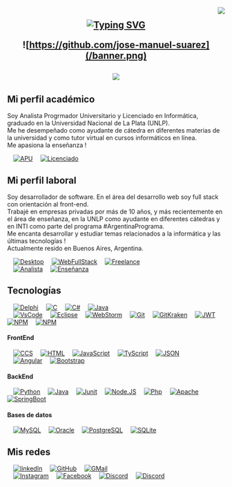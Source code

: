 
<img align="right" src="https://api.visitorbadge.io/api/visitors?path=jose-manuel-suarez&label=visitantes&labelColor=%23697689&countColor=%2337d67a"/>

<h2 align="center">
	<a href="https://git.io/typing-svg">
		<img src="https://readme-typing-svg.herokuapp.com?font=Fira+Code&weight=700&size=40&duration=3500&pause=1000&color=33F7DB&center=true&vCenter=true&random=false&width=1000&height=100&lines=Hola !!! 👋👋👋;Soy José Manuel Suárez;Desarrollador de software en Argentina" alt="Typing SVG" />
	</a>

![https://github.com/jose-manuel-suarez](/banner.png)

<a href="https://skillicons.dev">
	<img 
		width="35%" align="center"
		src="https://skillicons.dev/icons?i=py,java,javascript,bash,css,sass,regex,powershell,html,spring,git,github,bootstrap,c,cs,cpp,angular,php,ts,postman,postgresql,rxjs,webpack,vscode,eclipse,docker,express,mysql,gitlab,idea"
		/>
</a>
</h2>

## Mi perfil académico
Soy Analista Progrmador Universitario y Licenciado en Informática, graduado en la Universidad Nacional de La Plata (UNLP).</br>
Me he desempeñado como ayudante de cátedra en diferentes materias de la universidad y como tutor virtual en cursos informáticos en línea.</br>
Me apasiona la enseñanza !

&emsp;[![APU](https://img.shields.io/badge/Analista_Programador_Universitario-UNLP-9D1620)]()
&emsp;[![Licenciado](https://img.shields.io/badge/Licenciado_en_Informática-UNLP-9D1620)]()

## Mi perfil laboral
Soy desarrollador de software.
En el área del desarrollo web soy full stack con orientación al front-end.</br>
Trabajé en empresas privadas por más de 10 años, y más recientemente en el área de enseñanza, en la UNLP como ayudante en diferentes cátedras y en INTI como parte del programa #ArgentinaPrograma.</br>
Me encanta desarrollar y estudiar temas relacionados a la informática y las últimas tecnologías !</br>
Actualmente resido en Buenos Aires, Argentina.

&emsp;[![Desktop](https://img.shields.io/badge/Desarrollador-Desktop-00CCBB)]()
&emsp;[![WebFullStack](https://img.shields.io/badge/Desarrollador-Web_Full_Stack-3A76F0)]()
&emsp;[![Freelance](https://img.shields.io/badge/Desarrollador-Freelance-FFFC00)]()<br>
&emsp;[![Analista](https://img.shields.io/badge/Software-Analisis_Diseño_Desarrollo_QA_Mantenimiento-FF0000)]()
&emsp;[![Enseñanza](https://img.shields.io/badge/Informática-Enseñanza-3A76F0)]()

## Tecnologías
&emsp;[![Delphi](https://img.shields.io/badge/Delphi-B22222?logo=delphi&logoColor=white)]()
&emsp;[![C](https://img.shields.io/badge/C-00599C?logo=c&logoColor=white)]()
&emsp;[![C#](https://img.shields.io/badge/C%23-239120?logo=c-sharp&logoColor=white)]()
&emsp;[![Java](https://img.shields.io/badge/Java-007396?logo=Java)]()</br>
&emsp;[![VsCode](https://img.shields.io/badge/VSCode-0078D4?logo=visual%20studio%20code&logoColor=white)]()
&emsp;[![Eclipse](https://img.shields.io/badge/Eclipse-2C2255?logo=eclipse&logoColor=white)]()
&emsp;[![WebStorm](https://img.shields.io/badge/WebStorm-000000?logo=WebStorm&logoColor=white)]()
&emsp;[![Git](https://img.shields.io/badge/GIT-E44C30?logo=git&logoColor=white)]()
&emsp;[![GitKraken](https://img.shields.io/badge/GitKraken-179287?logo=GitKraken&logoColor=white)]()
&emsp;[![JWT](https://img.shields.io/badge/JWT-000000?logo=JSON%20web%20tokens&logoColor=white)]()
&emsp;[![NPM](https://img.shields.io/badge/npm-CB3837?logo=npm&logoColor=white)]()
&emsp;[![NPM](https://img.shields.io/badge/Postman-FF6C37?logo=Postman&logoColor=white)]()
	
#### FrontEnd
&emsp;[![CCS](https://img.shields.io/badge/CSS3-1572B6?logo=css3&logoColor=1572B6&labelColor=101010)]()
&emsp;[![HTML](https://img.shields.io/badge/HTML5-E34F26?logo=html5&logoColor=E34F26&labelColor=101010)]()
&emsp;[![JavaScript](https://img.shields.io/badge/JavaScript-F7DF1E?logo=javascript&logoColor=F7DF1E&labelColor=101010)]()
&emsp;[![TyScript](https://img.shields.io/badge/TypeScript-007ACC?logo=typescript&logoColor=007ACC&labelColor=101010)]()
&emsp;[![JSON](https://img.shields.io/badge/JSON-5E5C5C?logo=json&logoColor=purple&labelColor=101010)]()</br>
&emsp;[![Angular](https://img.shields.io/badge/Angular-DD0031?logo=angular&logoColor=white)]()
&emsp;[![Bootstrap](https://img.shields.io/badge/Bootstrap-563D7C?logo=bootstrap&logoColor=white)]()

#### BackEnd
&emsp;[![Python](https://img.shields.io/badge/Python-yellow?logo=python&logoColor=blue&labelColor=101010)]()
&emsp;[![Java](https://img.shields.io/badge/Java-007396?logo=java&logoColor=white&labelColor=101010)]()
&emsp;[![Junit](https://img.shields.io/badge/Junit5-25A162?logo=junit5&logoColor=white)]()
&emsp;[![Node.JS](https://img.shields.io/badge/Node.JS-339933?logo=node.js&logoColor=339933&labelColor=101010)]()
&emsp;[![Php](https://img.shields.io/badge/PHP-777BB4?logo=php&logoColor=white&logoColor=777BB4&labelColor=101010)]()
&emsp;[![Apache](https://img.shields.io/badge/Apache-D22128?logo=Apache&logoColor=white)]()
&emsp;[![SpringBoot](https://img.shields.io/badge/Spring_Boot-F2F4F9?logo=spring-boot)]()

#### Bases de datos
&emsp;[![MySQL](https://img.shields.io/badge/MySQL-005C84?logo=mysql&logoColor=white&labelColor=101010)]()
&emsp;[![Oracle](https://img.shields.io/badge/Oracle-F80000?logo=Oracle&logoColor=F80000&labelColor=101010)]()
&emsp;[![PostgreSQL](https://img.shields.io/badge/PostgreSQL-316192?logo=postgresql&logoColor=white&labelColor=101010)]()
&emsp;[![SQLite](https://img.shields.io/badge/Sqlite-003B57?logo=sqlite&logoColor=white&labelColor=101010)]()

## Mis redes
&emsp;[![linkedIn](https://img.shields.io/badge/LinkedIn-0077B5?logo=linkedin&logoColor=white)](https://www.linkedin.com/in/jose-manuel-suarez/)
&emsp;[![GitHub](https://img.shields.io/badge/GitHub-100000?logo=github&logoColor=white)](https://github.com/jose-manuel-suarez)
&emsp;[![GMail](https://img.shields.io/badge/Gmail-D14836?logo=gmail&logoColor=white)](mailto:https://mail.google.com/mail/?view=cm&source=mailto&to=jose.manuel.suarez.dev@gmail.com)</br>
&emsp;[![Instagram](https://img.shields.io/badge/Instagram-E4405F?logo=instagram&logoColor=white)](https://www.instagram.com/josesucho_suarez/)
&emsp;[![Facebook](https://img.shields.io/badge/Facebook-1877F2?logo=facebook&logoColor=white)](https://www.facebook.com/josemanuel.suarez.37)
&emsp;[![Discord](https://img.shields.io/badge/Discord-%235865F2.svg?&logo=discord&logoColor=white)](https://www.discord.com/josemanuel.suarez.87)
&emsp;[![Discord](https://img.shields.io/badge/YouTube-FF0000?logo=youtube&logoColor=white)](https://www.youtube.com/channel/UCj8ps2Y80bYKxIu3VHzZ42Q)